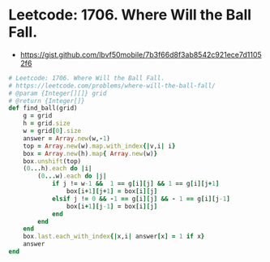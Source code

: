 # Leetcode: 1706. Where Will the Ball Fall.

- https://gist.github.com/lbvf50mobile/7b3f66d8f3ab8542c921ece7d11052f6

```Ruby
# Leetcode: 1706. Where Will the Ball Fall.
# https://leetcode.com/problems/where-will-the-ball-fall/
# @param {Integer[][]} grid
# @return {Integer[]}
def find_ball(grid)
    g = grid
    h = grid.size
    w = grid[0].size
    answer = Array.new(w,-1)
    top = Array.new(w).map.with_index{|v,i| i}
    box = Array.new(h).map{ Array.new(w)}
    box.unshift(top)
    (0...h).each do |i|
        (0...w).each do |j|
            if j != w-1 &&  1 == g[i][j] && 1 == g[i][j+1]
                box[i+1][j+1] = box[i][j]
            elsif j != 0 && -1 == g[i][j] && - 1 == g[i][j-1]
                box[i+1][j-1] = box[i][j]
            end
        end
    end
    box.last.each_with_index{|x,i| answer[x] = 1 if x}
    answer
end
```